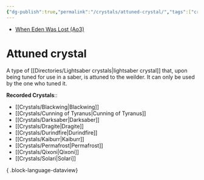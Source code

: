 ```yaml
---
{"dg-publish":true,"permalink":"/crystals/attuned-crystal/","tags":["crystal"]}
---
```


- [When Eden Was Lost (Ao3)](https://archiveofourown.org/works/19334440/chapters/45992584)
# Attuned crystal

A type of [[Directories/Lightsaber crystals\|lightsaber crystal]] that, upon being tuned for use in a saber, is attuned to the weilder. It can only be used by the one who tuned it. 

**Recorded Crystals**::
- [[Crystals/Blackwing\|Blackwing]]
- [[Crystals/Cunning of Tyranus\|Cunning of Tyranus]]
- [[Crystals/Darksaber\|Darksaber]]
- [[Crystals/Dragite\|Dragite]]
- [[Crystals/Durindfire\|Durindfire]]
- [[Crystals/Kaiburr\|Kaiburr]]
- [[Crystals/Permafrost\|Permafrost]]
- [[Crystals/Qixoni\|Qixoni]]
- [[Crystals/Solari\|Solari]]

{ .block-language-dataview}
